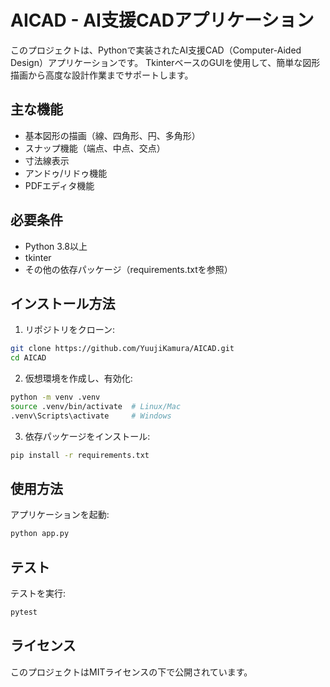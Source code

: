 # AICAD - AI支援CADアプリケーション

このプロジェクトは、Pythonで実装されたAI支援CAD（Computer-Aided Design）アプリケーションです。
TkinterベースのGUIを使用して、簡単な図形描画から高度な設計作業までサポートします。

## 主な機能

- 基本図形の描画（線、四角形、円、多角形）
- スナップ機能（端点、中点、交点）
- 寸法線表示
- アンドゥ/リドゥ機能
- PDFエディタ機能

## 必要条件

- Python 3.8以上
- tkinter
- その他の依存パッケージ（requirements.txtを参照）

## インストール方法

1. リポジトリをクローン:
```bash
git clone https://github.com/YuujiKamura/AICAD.git
cd AICAD
```

2. 仮想環境を作成し、有効化:
```bash
python -m venv .venv
source .venv/bin/activate  # Linux/Mac
.venv\Scripts\activate     # Windows
```

3. 依存パッケージをインストール:
```bash
pip install -r requirements.txt
```

## 使用方法

アプリケーションを起動:
```bash
python app.py
```

## テスト

テストを実行:
```bash
pytest
```

## ライセンス

このプロジェクトはMITライセンスの下で公開されています。 
